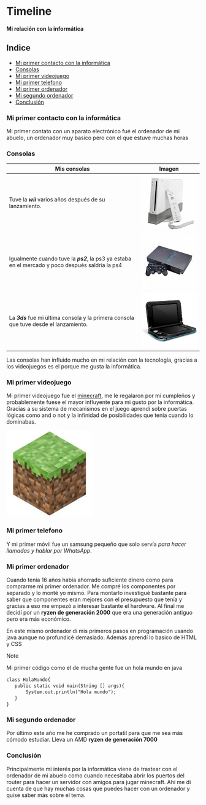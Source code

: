 # Timeline
#### Mi relación con la informática

## Indice
* [Mi primer contacto con la informática](#mi-primer-contacto-con-la-informática)
* [Consolas](#consolas)
* [Mi primer videojuego](#mi-primer-videojuego)
* [Mi primer telefono](#mi-primer-telefono)
* [Mi primer ordenador](#mi-primer-telefono)
* [Mi segundo ordenador](#mi-segundo-ordenador)
* [Conclusión](#conclusión)


### Mi primer contacto con la informática
Mi primer contato con un aparato electrónico fué el ordenador de mi abuelo, un ordenador muy basico pero con el que estuve muchas horas

### Consolas

|Mis consolas|Imagen|
|---|:----------------------: |
|Tuve la ***wii*** varios años después de su lanzamiento.|![WII](WII.png)|
|Igualmente cuando tuve la ***ps2***, la ps3 ya estaba en el mercado y poco después saldría la ps4|![PS2](PS2.jpg)|
|La ***3ds*** fue mi última consola y la primera consola que tuve desde el lanzamiento.|![3DS](3DS.png)|

Las consolas han influido mucho en mi relación con la tecnología, gracias a los videojuegos es el porque me gusta la informática.












### Mi primer videojuego
Mi primer videojuego fue el [minecraft](https://www.minecraft.net/es-es), me le regalaron por mi cumpleños y probablemente fuese el mayor influyente para mi gusto por la informática. Gracias a su sistema de mecanismos en el juego aprendí sobre puertas lógicas como and o not y la infinidad de posibilidades que tenia cuando lo dominabas.

![minecraft](minecraft.jpg)

### Mi primer telefono
Y mi primer móvil fue un samsung pequeño que solo servía *para hacer llamadas y hablar por WhatsApp*.

### Mi primer ordenador
Cuando tenía 16 años había ahorrado suficiente dinero como para comprarme mi primer ordenador. Me compré los componentes por separado y lo monté yo mismo.
Para montarlo investigué bastante para saber que componentes eran mejores con el presupuesto que tenía y gracias a eso me empezó a interesar bastante el hardware.
Al final me decidí por un **ryzen de generación 2000** que era una generación antiguo pero era más económico.

En este mismo ordenador di mis primeros pasos en programación usando java aunque no profundicé demasiado. Además aprendí lo basico de HTML y CSS

>[!NOTE]
>
>Mi primer código como el de mucha gente fue un hola mundo en java
>```
>class HolaMundo{
>    public static void main(String [] args){
>        System.out.println("Hola mundo");
>    }
>}
>```
### Mi segundo ordenador
Por último este año me he comprado un portatil para que me sea más cómodo estudiar. Lleva un AMD **ryzen de generación 7000**

### Conclusión
Principalmente mi interés por la informática viene de trastear con el ordenador de mi abuelo como cuando necesitaba abrir los puertos del router para hacer un servidor con amigos para jugar minecraft. Ahí me di cuenta de que hay muchas cosas que puedes hacer con un ordenador y quise saber más sobre el tema.


